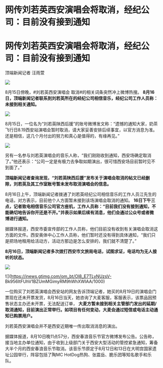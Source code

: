 # 网传刘若英西安演唱会将取消，经纪公司：目前没有接到通知

# 网传刘若英西安演唱会将取消，经纪公司：目前没有接到通知

顶端新闻记者 汪雨萱

![](https://inews.gtimg.com/om_bt/OPpUUk8ILGc3kPdE6XAR8enY6uNfnrU2DfMy146Zs8ws0AA/1000)

8月15日傍晚，#刘若英西安演唱会 取消#的相关词条突然冲上微博热搜。
**8月16日，顶端新闻记者联系到刘若英所在的经纪公司相信音乐，经纪公司工作人员称：未接到相关通知。**

![](https://inews.gtimg.com/om_bt/OYCRFwg9orwyBcJxd8XqeNsqSZ2s-UqurPkTtnP10Tl10AA/1000)

8月15日，一位名为“刘若英陕西后援”的账号微博发文称：“遗憾的通知大家，奶茶飞行日8.19西安站演唱会暂时取消，请大家妥善安排后续事宜，以官方消息为准。还是相信，这几个月付出的努力和真心是值得的，有缘再见。”

![](https://inews.gtimg.com/om_bt/OGj4VC2-llPV63yMGg0onKp4_ajkHYO7Ii6EJLqT6pH_UAA/1000)

另有一名参与刘若英演唱会的音乐人称，“我们刚刚收到通知，西安场确定取消了。”他还表示：“公司一定是有极力去争取如期演出，很可惜西安场目前暂时见不到面了。”

**顶端新闻记者查询发现，“刘若英陕西后援”发布关于演唱会取消的帖文已经删除，刘若英及其工作室账号暂未发布取消演唱会的信息。**

8月16日上午，顶端新闻记者拨通了刘若英经纪公司相信音乐的工作人员江先生的电话，对方表示，目前他个人方面暂未接到该场演唱会取消的通知。
**16日下午三点，记者致电相信音乐公司官方座机，工作人员称：“目前我们没有接到通知，不能确切地告诉你开还是不开。”并表示如果后续有消息，他们会通过公众号或者微博进行通知。**

据媒体报道，西安市委宣传部的工作人员称，他们目前没有收到有关演唱会取消这方面的文件。西安奥体中心工作人员称，他们暂时还没有得到具体通知，“我们只是把场地租用给活动方，活动方那边是怎么安排的，我们就不清楚了。”

**8月16日，顶端新闻记者多次拨打西安市文旅局电话，试图求证，电话均为无人接听的状态。**

![](https://inews.gtimg.com/om_bt/OMJ63G9LuSEjR8SHPP99uOcutIzvn9y0CTJQdpVMyM0NoAA/1000)

![](https://inews.gtimg.com/om_bt/Ol8_E7TLyNUzsV-
Bk956ItFUhV1BZUmMGimyRM9hWhXWIAA/1000)

一位购买了刘若英演唱会西安站的网友告诉顶端记者，她买的8月19日的演唱会门票现在还未开票发货，8月16日当天，她咨询了大麦客服，客服表示，该票品因预售状态主办还未开票，无法配送订单，
**大麦方暂未接到相关主管部门发出的延期/取消通知，目前演出正常举行。如项目有任何变动，大麦会通过短信或电话主动通知已购票用户。**

刘若英西安演唱会并不是西安近期唯一传出取消消息的演出。

据媒体报道，8月10日晚11点57分，西安春浪音乐节官方微博发布公告。公告称，接当地主办单位通知，由于收到上级部门关于西安大型活动的管控紧急通知，筹备大半个月的西安春浪音乐节取消。该音乐节原定于8月12日和13日在大明宫国家遗址公园举行，阵容包括了陶MC
HotDog热狗、张震岳、脆乐团等知名歌手和乐队。

